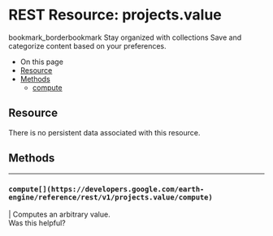  
#  REST Resource: projects.value 
bookmark_borderbookmark Stay organized with collections  Save and categorize content based on your preferences.
  * On this page
  * [Resource](https://developers.google.com/earth-engine/reference/rest/v1/projects.value#resource)
  * [Methods](https://developers.google.com/earth-engine/reference/rest/v1/projects.value#methods)
    * [compute](https://developers.google.com/earth-engine/reference/rest/v1/projects.value#compute)


## Resource
There is no persistent data associated with this resource.
## Methods  
---  
### `compute[](https://developers.google.com/earth-engine/reference/rest/v1/projects.value/compute)`
|  Computes an arbitrary value.  
Was this helpful?
